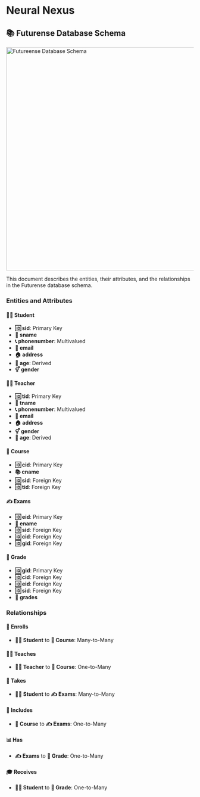 # Neural Nexus 
## 📚 Futurense Database Schema


<img src="https://github.com/yashvisharma1204/Neural-Nexus/assets/150244397/c183e77b-f278-4c8d-a968-4532639bb9e1" alt="Futureense Database Schema" width="600" height="600">

This document describes the entities, their attributes, and the relationships in the Futurense database schema.

### Entities and Attributes

#### 👨‍🎓 Student
- **🆔 sid**: Primary Key
- **📝 sname**
- **📞 phonenumber**: Multivalued
- **📧 email**
- **🏠 address**
- **🎂 age**: Derived
- **⚥ gender**

#### 👨‍🏫 Teacher
- **🆔 tid**: Primary Key
- **📝 tname**
- **📞 phonenumber**: Multivalued
- **📧 email**
- **🏠 address**
- **⚥ gender**
- **🎂 age**: Derived

#### 📘 Course
- **🆔 cid**: Primary Key
- **📚 cname**
- **🆔 sid**: Foreign Key
- **🆔 tid**: Foreign Key

#### ✍️ Exams
- **🆔 eid**: Primary Key
- **📝 ename**
- **🆔 sid**: Foreign Key
- **🆔 cid**: Foreign Key
- **🆔 gid**: Foreign Key

#### 🏅 Grade
- **🆔 gid**: Primary Key
- **🆔 cid**: Foreign Key
- **🆔 eid**: Foreign Key
- **🆔 sid**: Foreign Key
- **📝 grades**

### Relationships

#### 🤝 Enrolls
- **👨‍🎓 Student** to **📘 Course**: Many-to-Many

#### 🧑‍🏫 Teaches
- **👨‍🏫 Teacher** to **📘 Course**: One-to-Many

#### 📝 Takes
- **👨‍🎓 Student** to **✍️ Exams**: Many-to-Many

#### 📖 Includes
- **📘 Course** to **✍️ Exams**: One-to-Many

#### 📊 Has
- **✍️ Exams** to **🏅 Grade**: One-to-Many

#### 🎓 Receives
- **👨‍🎓 Student** to **🏅 Grade**: One-to-Many

